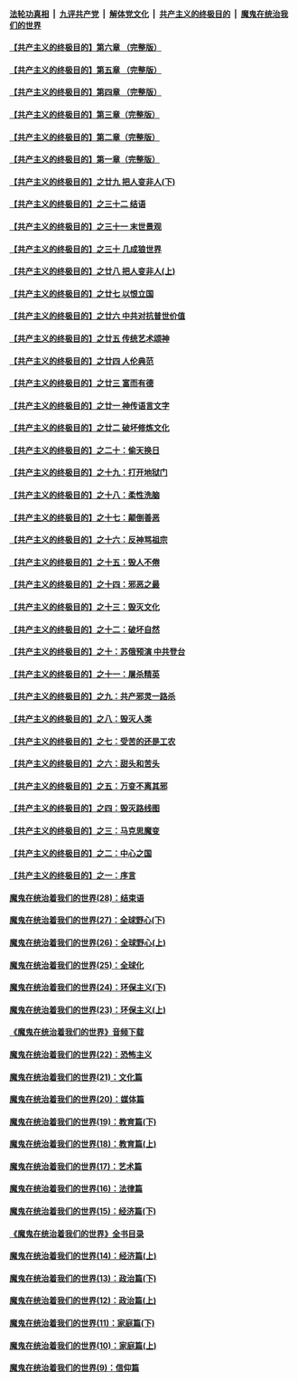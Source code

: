 ####  [法轮功真相](../../../../basic/blob/master/README.md?t=04160901) &nbsp;|&nbsp; [九评共产党](../../../../9ping.md/blob/master/README.md?t=04160901) &nbsp;|&nbsp; [解体党文化](../../../../jtdwh.md/blob/master/README.md?t=04160901)  &nbsp;|&nbsp; [共产主义的终极目的](../../../../gczydzjmd.md/blob/master/README.md?t=04160901) &nbsp;|&nbsp; [魔鬼在统治我们的世界](../../../../mgztzwmdsj.md/blob/master/README.md?t=04160901) 

#### [【共产主义的终极目的】第六章 （完整版）](../pages/nsc422/n11428913.md?t=04160901) 

#### [【共产主义的终极目的】第五章 （完整版）](../pages/nsc422/n11428912.md?t=04160901) 

#### [【共产主义的终极目的】第四章 （完整版）](../pages/nsc422/n11428907.md?t=04160901) 

#### [【共产主义的终极目的】第三章（完整版）](../pages/nsc422/n11428848.md?t=04160901) 

#### [【共产主义的终极目的】第二章（完整版）](../pages/nsc422/n11428831.md?t=04160901) 

#### [【共产主义的终极目的】第一章（完整版）](../pages/nsc422/n11417651.md?t=04160901) 

#### [【共产主义的终极目的】之廿九 把人变非人(下)](../pages/nsc422/n11344140.md?t=04160901) 

#### [【共产主义的终极目的】之三十二 结语](../pages/nsc422/n11360535.md?t=04160901) 

#### [【共产主义的终极目的】之三十一 末世景观](../pages/nsc422/n11351129.md?t=04160901) 

#### [【共产主义的终极目的】之三十 几成狼世界](../pages/nsc422/n11348280.md?t=04160901) 

#### [【共产主义的终极目的】之廿八 把人变非人(上)](../pages/nsc422/n11340492.md?t=04160901) 

#### [【共产主义的终极目的】之廿七 以恨立国](../pages/nsc422/n11336944.md?t=04160901) 

#### [【共产主义的终极目的】之廿六 中共对抗普世价值](../pages/nsc422/n11324785.md?t=04160901) 

#### [【共产主义的终极目的】之廿五 传统艺术颂神](../pages/nsc422/n11296396.md?t=04160901) 

#### [【共产主义的终极目的】之廿四 人伦典范](../pages/nsc422/n11296397.md?t=04160901) 

#### [【共产主义的终极目的】之廿三 富而有德](../pages/nsc422/n11283598.md?t=04160901) 

#### [【共产主义的终极目的】之廿一 神传语言文字](../pages/nsc422/n11263265.md?t=04160901) 

#### [【共产主义的终极目的】之廿二 破坏修炼文化](../pages/nsc422/n11245728.md?t=04160901) 

#### [【共产主义的终极目的】之二十：偷天换日](../pages/nsc422/n11238846.md?t=04160901) 

#### [【共产主义的终极目的】之十九：打开地狱门](../pages/nsc422/n11206376.md?t=04160901) 

#### [【共产主义的终极目的】之十八：柔性洗脑](../pages/nsc422/n11199994.md?t=04160901) 

#### [【共产主义的终极目的】之十七：颠倒善恶](../pages/nsc422/n11179782.md?t=04160901) 

#### [【共产主义的终极目的】之十六：反神骂祖宗](../pages/nsc422/n11166798.md?t=04160901) 

#### [【共产主义的终极目的】之十五：毁人不倦](../pages/nsc422/n11166792.md?t=04160901) 

#### [【共产主义的终极目的】之十四：邪恶之最](../pages/nsc422/n11150249.md?t=04160901) 

#### [【共产主义的终极目的】之十三：毁灭文化](../pages/nsc422/n11135227.md?t=04160901) 

#### [【共产主义的终极目的】之十二：破坏自然](../pages/nsc422/n11135214.md?t=04160901) 

#### [【共产主义的终极目的】之十：苏俄预演 中共登台](../pages/nsc422/n11118424.md?t=04160901) 

#### [【共产主义的终极目的】之十一：屠杀精英](../pages/nsc422/n11118442.md?t=04160901) 

#### [【共产主义的终极目的】之九：共产邪灵一路杀](../pages/nsc422/n11114139.md?t=04160901) 

#### [【共产主义的终极目的】之八：毁灭人类](../pages/nsc422/n11108503.md?t=04160901) 

#### [【共产主义的终极目的】之七：受苦的还是工农](../pages/nsc422/n11101809.md?t=04160901) 

#### [【共产主义的终极目的】之六：甜头和苦头](../pages/nsc422/n11096971.md?t=04160901) 

#### [【共产主义的终极目的】之五：万变不离其邪](../pages/nsc422/n11091285.md?t=04160901) 

#### [【共产主义的终极目的】之四：毁灭路线图](../pages/nsc422/n11086284.md?t=04160901) 

#### [【共产主义的终极目的】之三：马克思魔变](../pages/nsc422/n11061941.md?t=04160901) 

#### [【共产主义的终极目的】之二：中心之国](../pages/nsc422/n11047728.md?t=04160901) 

#### [【共产主义的终极目的】之一：序言](../pages/nsc422/n11086077.md?t=04160901) 

#### [魔鬼在统治着我们的世界(28)：结束语](../pages/nsc422/n10936246.md?t=04160901) 

#### [魔鬼在统治着我们的世界(27)：全球野心(下)](../pages/nsc422/n10928319.md?t=04160901) 

#### [魔鬼在统治着我们的世界(26)：全球野心(上)](../pages/nsc422/n10900318.md?t=04160901) 

#### [魔鬼在统治着我们的世界(25)：全球化](../pages/nsc422/n10788205.md?t=04160901) 

#### [魔鬼在统治着我们的世界(24)：环保主义(下)](../pages/nsc422/n10695307.md?t=04160901) 

#### [魔鬼在统治着我们的世界(23)：环保主义(上)](../pages/nsc422/n10688613.md?t=04160901) 

#### [《魔鬼在统治着我们的世界》音频下载](../pages/nsc422/n10635553.md?t=04160901) 

#### [魔鬼在统治着我们的世界(22)：恐怖主义](../pages/nsc422/n10614727.md?t=04160901) 

#### [魔鬼在统治着我们的世界(21)：文化篇](../pages/nsc422/n10597706.md?t=04160901) 

#### [魔鬼在统治着我们的世界(20)：媒体篇](../pages/nsc422/n10586579.md?t=04160901) 

#### [魔鬼在统治着我们的世界(19)：教育篇(下)](../pages/nsc422/n10564808.md?t=04160901) 

#### [魔鬼在统治着我们的世界(18)：教育篇(上)](../pages/nsc422/n10526970.md?t=04160901) 

#### [魔鬼在统治着我们的世界(17)：艺术篇](../pages/nsc422/n10499093.md?t=04160901) 

#### [魔鬼在统治着我们的世界(16)：法律篇](../pages/nsc422/n10485969.md?t=04160901) 

#### [魔鬼在统治着我们的世界(15)：经济篇(下)](../pages/nsc422/n10469975.md?t=04160901) 

#### [《魔鬼在统治着我们的世界》全书目录](../pages/nsc422/n10464261.md?t=04160901) 

#### [魔鬼在统治着我们的世界(14)：经济篇(上)](../pages/nsc422/n10457370.md?t=04160901) 

#### [魔鬼在统治着我们的世界(13)：政治篇(下)](../pages/nsc422/n10448270.md?t=04160901) 

#### [魔鬼在统治着我们的世界(12)：政治篇(上)](../pages/nsc422/n10444576.md?t=04160901) 

#### [魔鬼在统治着我们的世界(11)：家庭篇(下)](../pages/nsc422/n10440961.md?t=04160901) 

#### [魔鬼在统治着我们的世界(10)：家庭篇(上)](../pages/nsc422/n10435448.md?t=04160901) 

#### [魔鬼在统治着我们的世界(9)：信仰篇](../pages/nsc422/n10432159.md?t=04160901) 

